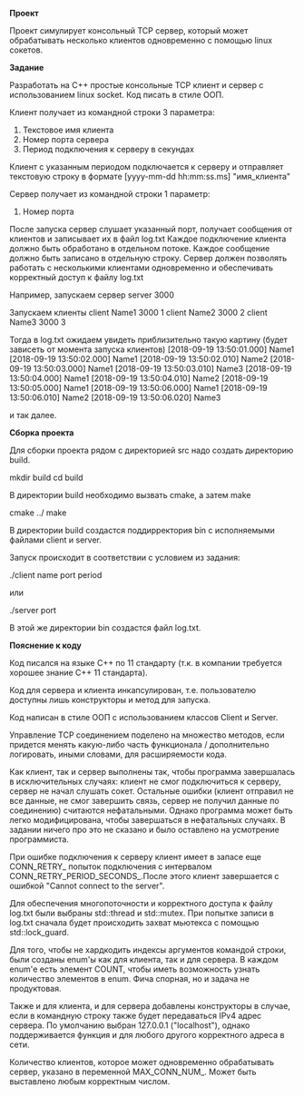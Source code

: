 **Проект**

Проект симулирует консольный TCP сервер, который может обрабатывать несколько клиентов одновременно с помощью linux сокетов.

**Задание**

Разработать на С++ простые консольные TCP клиент и сервер с использованием linux socket.
Код писать в стиле ООП.

Клиент получает из командной строки 3 параметра:
1) Текстовое имя клиента
2) Номер порта сервера
3) Период подключения к серверу в секундах

Клиент с указанным периодом подключается к серверу и отправляет текстовую строку в формате
[yyyy-mm-dd hh:mm:ss.ms] "имя_клиента"

Сервер получает из командной строки 1 параметр:
1) Номер порта

После запуска сервер слушает указанный порт, получает сообщения от клиентов и записывает их в файл log.txt
Каждое подключение клиента должно быть обработано в отдельном потоке.
Каждое сообщение должно быть записано в отдельную строку.
Сервер должен позволять работать с несколькими клиентами одновременно и обеспечивать корректный доступ к файлу log.txt

Например, запускаем сервер
server 3000

Запускаем клиенты
client Name1 3000 1
client Name2 3000 2
client Name3 3000 3

Тогда в log.txt ожидаем увидеть приблизительно такую картину (будет зависеть от момента запуска клиентов)
[2018-09-19 13:50:01.000] Name1
[2018-09-19 13:50:02.000] Name1
[2018-09-19 13:50:02.010] Name2
[2018-09-19 13:50:03.000] Name1
[2018-09-19 13:50:03.010] Name3
[2018-09-19 13:50:04.000] Name1
[2018-09-19 13:50:04.010] Name2
[2018-09-19 13:50:05.000] Name1
[2018-09-19 13:50:06.000] Name1
[2018-09-19 13:50:06.010] Name2
[2018-09-19 13:50:06.020] Name3

и так далее.

**Сборка проекта**

Для сборки проекта рядом с директорией src надо создать директорию build.

mkdir build
cd build

В директории build необходимо вызвать cmake, а затем make

cmake ../
make

В директории build создастся поддирректория bin с исполняемыми файлами client и server.

Запуск происходит в соответствии с условием из задания:

./client name port period

или

./server port

В этой же директории bin создастся файл log.txt.


**Пояснение к коду**

Код писался на языке C++ по 11 стандарту (т.к. в компании требуется хорошее знание C++ 11 стандарта).

Код для сервера и клиента инкапсулирован, т.е. пользователю доступны лишь конструкторы и метод для запуска.

Код написан в стиле ООП с использованием классов Client и Server.

Управление TCP соединением поделено на множество методов, если придется менять какую-либо часть функционала / дополнительно логировать, иными словами, для расширяемости кода.

Как клиент, так и сервер выполнены так, чтобы программа завершалась в исключительных случаях: клиент не смог подключиться к серверу, сервер не начал слушать сокет. Остальные ошибки (клиент отправил не все данные, не смог завершить связь, сервер не получил данные по соединению) считаются нефатальными. Однако программа может быть легко модифицирована, чтобы завершаться в нефатальных случаях. В задании ничего про это не сказано и было оставлено на усмотрение программиста.

При ошибке подключения к серверу клиент имеет в запасе еще CONN_RETRY_ попыток подключения с интервалом CONN_RETRY_PERIOD_SECONDS_.После этого клиент завершается с ошибкой "Cannot connect to the server".

Для обеспечения многопоточности и корректного доступа к файлу log.txt были выбраны std::thread и std::mutex. При попытке записи в log.txt сначала будет происходить захват мьютекса с помощью std::lock_guard.

Для того, чтобы не хардкодить индексы аргументов командой строки, были созданы enum'ы как для клиента, так и для сервера. В каждом enum'е есть элемент COUNT, чтобы иметь возможность узнать количество элементов в enum. Фича спорная, но и задача не продуктовая.

Также и для клиента, и для сервера добавлены конструкторы в случае, если в командную строку также будет передаваться IPv4 адрес сервера. По умолчанию выбран 127.0.0.1 ("localhost"), однако поддерживается функция и для любого другого корректного адреса в сети.

Количество клиентов, которое может одновременно обрабатывать сервер, указано в переменной MAX_CONN_NUM_. Может быть выставлено любым корректным числом.
